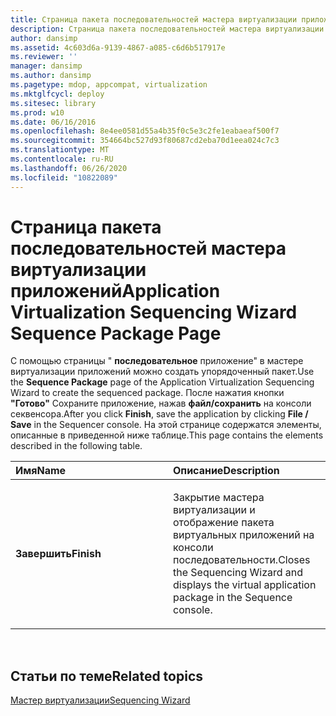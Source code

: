```yaml
---
title: Страница пакета последовательностей мастера виртуализации приложений
description: Страница пакета последовательностей мастера виртуализации приложений
author: dansimp
ms.assetid: 4c603d6a-9139-4867-a085-c6d6b517917e
ms.reviewer: ''
manager: dansimp
ms.author: dansimp
ms.pagetype: mdop, appcompat, virtualization
ms.mktglfcycl: deploy
ms.sitesec: library
ms.prod: w10
ms.date: 06/16/2016
ms.openlocfilehash: 8e4ee0581d55a4b35f0c5e3c2fe1eabaeaf500f7
ms.sourcegitcommit: 354664bc527d93f80687cd2eba70d1eea024c7c3
ms.translationtype: MT
ms.contentlocale: ru-RU
ms.lasthandoff: 06/26/2020
ms.locfileid: "10822089"
---
```

# <span data-ttu-id="43638-103">Страница пакета последовательностей мастера виртуализации приложений</span><span class="sxs-lookup"><span data-stu-id="43638-103">Application Virtualization Sequencing Wizard Sequence Package Page</span></span>


<span data-ttu-id="43638-104">С помощью страницы " **последовательное** приложение" в мастере виртуализации приложений можно создать упорядоченный пакет.</span><span class="sxs-lookup"><span data-stu-id="43638-104">Use the **Sequence Package** page of the Application Virtualization Sequencing Wizard to create the sequenced package.</span></span> <span data-ttu-id="43638-105">После нажатия кнопки **"Готово"** Сохраните приложение, нажав **файл/сохранить** на консоли секвенсора.</span><span class="sxs-lookup"><span data-stu-id="43638-105">After you click **Finish**, save the application by clicking **File / Save** in the Sequencer console.</span></span> <span data-ttu-id="43638-106">На этой странице содержатся элементы, описанные в приведенной ниже таблице.</span><span class="sxs-lookup"><span data-stu-id="43638-106">This page contains the elements described in the following table.</span></span>

<table>
<colgroup>
<col width="50%" />
<col width="50%" />
</colgroup>
<thead>
<tr class="header">
<th align="left"><span data-ttu-id="43638-107">Имя</span><span class="sxs-lookup"><span data-stu-id="43638-107">Name</span></span></th>
<th align="left"><span data-ttu-id="43638-108">Описание</span><span class="sxs-lookup"><span data-stu-id="43638-108">Description</span></span></th>
</tr>
</thead>
<tbody>
<tr class="odd">
<td align="left"><p><strong><span data-ttu-id="43638-109">Завершить</span><span class="sxs-lookup"><span data-stu-id="43638-109">Finish</span></span></strong></p></td>
<td align="left"><p><span data-ttu-id="43638-110">Закрытие мастера виртуализации и отображение пакета виртуальных приложений на консоли последовательности.</span><span class="sxs-lookup"><span data-stu-id="43638-110">Closes the Sequencing Wizard and displays the virtual application package in the Sequence console.</span></span></p></td>
</tr>
</tbody>
</table>

 

## <span data-ttu-id="43638-111">Статьи по теме</span><span class="sxs-lookup"><span data-stu-id="43638-111">Related topics</span></span>


[<span data-ttu-id="43638-112">Мастер виртуализации</span><span class="sxs-lookup"><span data-stu-id="43638-112">Sequencing Wizard</span></span>](sequencing-wizard.md)

 

 





